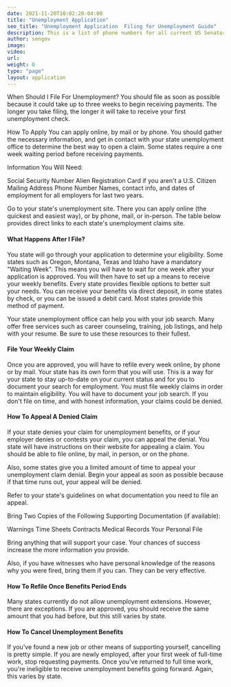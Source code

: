 ```yaml
---
date: 2021-11-20T10:02:20-04:00
title: "Unemployment Application"
seo_title: "Unemployment Application  Filing for Unemployment Guide"
description: This is a list of phone numbers for all current US Senators.
author: sengov
image:
video:
url:
weight: 0
type: "page"
layout: application
---
```

When Should I File For Unemployment?
You should file as soon as possible because it could take up to three weeks to begin receiving payments. The longer you take filing, the longer it will take to receive your first unemployment check.

How To Apply
You can apply online, by mail or by phone. You should gather the necessary information, and get in contact with your state unemployment office to determine the best way to open a claim. Some states require a one week waiting period before receiving payments.

Information You Will Need:

Social Security Number
Alien Registration Card if you aren't a U.S. Citizen
Mailing Address
Phone Number
Names, contact info, and dates of employment for all employers for last two years.

Go to your state's unemployment site. There you can apply online (the quickest and easiest way), or by phone, mail, or in-person. The table below provides direct links to each state's unemployment claims site.

#### What Happens After I File?
You state will go through your application to determine your eligibility. Some states such as Oregon, Montana, Texas and Idaho have a mandatory "Waiting Week". This means you will have to wait for one week after your application is approved. You will then have to set up a means to receive your weekly benefits. Every state provides flexible options to better suit your needs. You can receive your benefits via direct deposit, in some states by check, or you can be issued a debit card. Most states provide this method of payment.

Your state unemployment office can help you with your job search. Many offer free services such as career counseling, training, job listings, and help with your resume. Be sure to use these resources to their fullest.


#### File Your Weekly Claim
Once you are approved, you will have to refile every week online, by phone or by mail. Your state has its own form that you will use. This is a way for your state to stay up-to-date on your current status and for you to document your search for employment. You must file weekly claims in order to maintain eligibility. You will have to document your job search. If you don't file on time, and with honest information, your claims could be denied. 

#### How To Appeal A Denied Claim
If your state denies your claim for unemployment benefits, or if your employer denies or contests your claim, you can appeal the denial. You state will have instructions on their website for appealing a claim. You should be able to file online, by mail, in person, or on the phone. 

Also, some states give you a limited amount of time to appeal your unemployment claim denial. Begin your appeal as soon as possible because if that time runs out, your appeal will be denied.

Refer to your state's guidelines on what documentation you need to file an appeal. 

Bring Two Copies of the Following Supporting Documentation (if available):

Warnings
Time Sheets
Contracts
Medical Records
Your Personal File

Bring anything that will support your case. Your chances of success increase the more information you provide.

Also, if you have witnesses who have personal knowledge of the reasons why you were fired, bring them if you can. They can be very effective.

#### How To Refile Once Benefits Period Ends
Many states currently do not allow unemployment extensions. However, there are exceptions. If you are approved, you should receive the same amount that you had before, but this still varies by state.

#### How To Cancel Unemployment Benefits
If you've found a new job or other means of supporting yourself, cancelling is pretty simple. If you are newly employed, after your first week of full-time work, stop requesting payments. Once you've returned to full time work, you're ineligible to receive unemployment benefits going forward. Again, this varies by state.